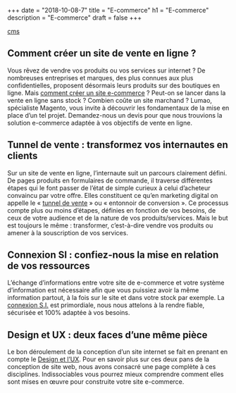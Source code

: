 +++
date = "2018-10-08-7"
title = "E-commerce"
h1 = "E-commerce"
description = "E-commerce"
draft = false
+++

[cms](/ecommerce/cms/)

## Comment créer un site de vente en ligne ?

Vous rêvez de vendre vos produits ou vos services sur internet ? De nombreuses entreprises et marques, des plus connues aux plus confidentielles, proposent désormais leurs produits sur des boutiques en ligne. Mais [comment créer un site e-commerce](/ecommerce/creation/) ? Peut-on se lancer dans la vente en ligne sans stock ? Combien coûte un site marchand ? Lumao, spécialiste Magento, vous invite à découvrir les fondamentaux de la mise en place d’un tel projet. Demandez-nous un devis pour que nous trouvions la solution e-commerce adaptée à vos objectifs de vente en ligne. 

## Tunnel de vente : transformez vos internautes en clients

Sur un site de vente en ligne, l’internaute suit un parcours clairement défini. De pages produits en formulaires de commande, il traverse différentes étapes qui le font passer de l’état de simple curieux à celui d’acheteur convaincu par votre offre. Elles constituent ce qu’en marketing digital on appelle le « [tunnel de vente](/ecommerce/tunnel-de-vente/) » ou « entonnoir de conversion ». Ce processus compte plus ou moins d’étapes, définies en fonction de vos besoins, de ceux de votre audience et de la nature de vos produits/services. Mais le but est toujours le même : transformer, c’est-à-dire vendre vos produits ou amener à la souscription de vos services.

## Connexion SI : confiez-nous la mise en relation de vos ressources

L’échange d’informations entre votre site de e-commerce et votre système d’information est
nécessaire afin que vous puissiez avoir la même information partout, à la fois sur le site et dans votre
stock par exemple. La [connexion S.I.](/ecommerce/connexion-si/) est primordiale, nous nous attelons à la rendre fiable, sécurisée
et 100% adaptée à vos besoins.

## Design et UX : deux faces d’une même pièce

Le bon déroulement de la conception d’un site internet se fait en prenant en compte le [Design et l’UX](/ecommerce/design-ux/). Pour en savoir plus sur ces deux pans de la conception de site web, nous avons consacré une
page complète à ces disciplines. Indissociables vous pourrez mieux comprendre comment elles sont
mises en œuvre pour construite votre site e-commerce.